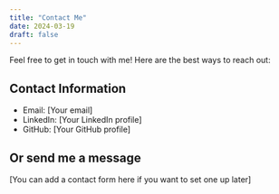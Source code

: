 ```yaml
---
title: "Contact Me"
date: 2024-03-19
draft: false
---
```


Feel free to get in touch with me! Here are the best ways to reach out:

## Contact Information
- Email: [Your email]
- LinkedIn: [Your LinkedIn profile]
- GitHub: [Your GitHub profile]

## Or send me a message
[You can add a contact form here if you want to set one up later] 